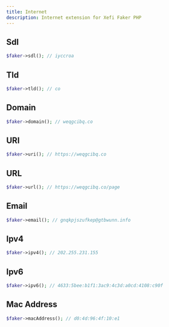 ```yaml
---
title: Internet
description: Internet extension for Xefi Faker PHP
---
```


## Sdl

```php
$faker->sdl(); // iyccroa
```

## Tld

```php
$faker->tld(); // co
```

## Domain

```php
$faker->domain(); // weqgcibq.co
```

## URI

```php
$faker->uri(); // https://weqgcibq.co
```

## URL

```php
$faker->url(); // https://weqgcibq.co/page
```

## Email

```php
$faker->email(); // gnqkpjszufkep@gtbwunn.info
```

## Ipv4

```php
$faker->ipv4(); // 202.255.231.155
```

## Ipv6

```php
$faker->ipv6(); // 4633:5bee:b1f1:3ac9:4c3d:a0cd:4108:c90f
```

## Mac Address

```php
$faker->macAddress(); // d0:4d:96:4f:10:e1
```
